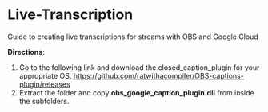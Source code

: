 # Live-Transcription
Guide to creating live transcriptions for streams with OBS and Google Cloud

**Directions**:
1. Go to the following link and download the closed_caption_plugin for your appropriate OS.
   https://github.com/ratwithacompiler/OBS-captions-plugin/releases
2. Extract the folder and copy **obs_google_caption_plugin.dll** from inside the subfolders.  
